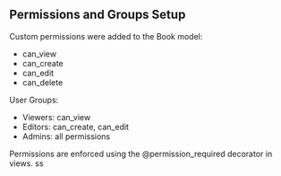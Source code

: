## Permissions and Groups Setup

Custom permissions were added to the Book model:
- can_view
- can_create
- can_edit
- can_delete

User Groups:
- Viewers: can_view
- Editors: can_create, can_edit
- Admins: all permissions

Permissions are enforced using the @permission_required decorator in views.
ss